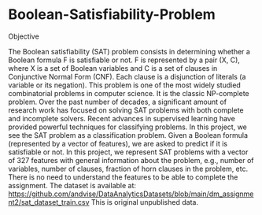 # Boolean-Satisfiability-Problem
Objective

The Boolean satisfiability (SAT) problem consists in determining whether a Boolean formula F is satisfiable or not. F is represented by a pair (X, C), where X is a set of Boolean variables and C is a set of clauses in Conjunctive Normal Form (CNF). Each clause is a disjunction of literals (a variable or its negation). This problem is one of the most widely studied combinatorial problems in computer science. It is the classic NP-complete problem. Over the past number of decades, a significant amount of research work has focused on solving SAT problems with both complete and incomplete solvers.
Recent advances in supervised learning have provided powerful techniques for classifying problems. In this project, we see the SAT problem as a classification problem. Given a Boolean formula (represented by a vector of features), we are asked to predict if it is satisfiable or not.
In this project, we represent SAT problems with a vector of 327 features with general information about the problem, e.g., number of variables, number of clauses, fraction of horn clauses in the problem, etc. There is no need to understand the features to be able to complete the assignment.
The dataset is available at: https://github.com/andvise/DataAnalyticsDatasets/blob/main/dm_assignment2/sat_dataset_train.csv
This is original unpublished data.
